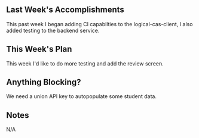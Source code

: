 ## Last Week's Accomplishments

This past week I began adding CI capabilties to the logical-cas-client, I also added testing to the backend service.

## This Week's Plan

This week I'd like to do more testing and add the review screen.

## Anything Blocking?

We need a union API key to autopopulate some student data.

## Notes

N/A
